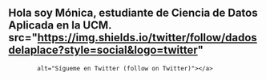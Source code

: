 ## Hola soy Mónica, estudiante de Ciencia de Datos Aplicada en la UCM. src="https://img.shields.io/twitter/follow/dadosdelaplace?style=social&logo=twitter"
            alt="Sígueme en Twitter (follow on Twitter)"></a>

<!--
**moniquiht/moniquiht** is a ✨ _special_ ✨ repository because its `README.md` (this file) appears on your GitHub profile.

Here are some ideas to get you started:

- 🔭 I’m currently working on ...
- 🌱 I’m currently learning ...
- 👯 I’m looking to collaborate on ...
- 🤔 I’m looking for help with ...
- 💬 Ask me about ...
- 📫 How to reach me: ...
- 😄 Pronouns: ...
- ⚡ Fun fact: ...
-->
